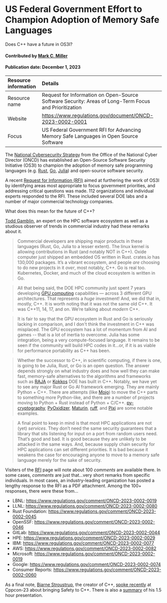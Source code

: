 # US Federal Government Effort to Champion Adoption of Memory Safe Languages
<!--deck text start-->
Does C++ have a future in OS3I?
<!--deck text end-->

#### Contributed by [Mark C. Miller](https://github.com/markcmiller86 "Mark C. Miller GitHub Profile")
#### Publication date: December 1, 2023

Resource information | Details 
:--- | :--- 
Resource name | Request for Information on Open-Source Software Security: Areas of Long-Term Focus and Prioritization
Website | https://www.regulations.gov/document/ONCD-2023-0002-0001
Focus | US Federal Government RFI for Advancing Memory Safe Languages in Open Source Software

The [National Cybersecurity Strategy](https://www.whitehouse.gov/wp-content/uploads/2023/03/National-Cybersecurity-Strategy-2023.pdf) from the Office of the National Cyber Director (ONCD) has established an Open-Source Software Security Initiative (OS3I) to champion the adoption of memory safe programming languages (e.g. [Rust](https://foundation.rust-lang.org), [Go](https://go.dev), [Julia](https://julialang.org)) and open-source software security.

A recent [Request for Information (RFI)](https://www.regulations.gov/document/ONCD-2023-0002-0001) aimed at furthering the work of OS3I by identifying areas most appropriate to focus government priorities, and addressing critical questions was made.
112 organizations and individual experts responded to the RFI.
These included several DOE labs and a number of major commercial technology companies.

What does this mean for the future of C++?

[Todd Gamblin](https://github.com/tgamblin), an expert on the HPC software ecosystem as well as a studious observer of trends in commercial industry had these remarks about it.

> Commercial developers are shipping major products in these languages (Rust, Go, Julia to a lesser extent).
> The linux kernel is allowing contributions in Rust (and notably NOT in C++).
> Oxide computer just shipped an embedded OS written in Rust.
> crates.io has 130,000 packages.
> It’s a vibrant ecosystem, and people *are* choosing to do new projects in it *over*, most notably, C++.
> Go is real too.
> Kubernetes, Docker, and much of the cloud ecosystem is written in Go.
 
> All that being said, the DOE HPC community just spent 7 years developing [GPU computing](https://www.exascaleproject.org) capabilities — across 3 different GPU architectures.
> That represents a *huge* investment!
> And, we did that in, mostly, C++.
> It is worth noting that it was not the same old C++.
> It was C++11, 14, 17, and on.
> We’re talking about *modern* C++.
 
> It is fair to say that the GPU ecosystem in Rust and Go is seriously lacking in comparison, and I don't think the investment in C++ was misplaced.
> The GPU ecosystem has a lot of momentum from AI and games -- that is a lot of inertia to overcome.
> Julia has some integration, being a very compute-focused language.
> It remains to be seen if the community will build HPC codes in it...or, if it is as viable for performance portability as C++ has been.

> Whether the successor to C++, in scientific computing, if there is one, is going to be Julia, Rust, or Go is an open question.
> The answer depends strongly on what industry does and how well they can make fast, memory-safe alternatives to the algorithms and frameworks such as [RAJA](https://raja.readthedocs.io/en/develop/) or [Kokkos](https://kokkos.github.io) DOE has built in C++.
> Notably, we have yet to see any major Rust or Go AI framework emerging.
> They are mainly Python + C++. There are attempts (like [Mojo](https://www.modular.com/mojo)) to move the C++ parts to something more Python-like, and there are a number of projects moving to Python + Rust instead of Python + C/C++.
> [py-cryptography](https://cryptography.io/en/latest/), [PyOxidizer](https://github.com/indygreg/PyOxidizer), [Maturin](https://github.com/PyO3/maturin), [ruff](https://github.com/astral-sh/ruff), and [Pixi](https://github.com/prefix-dev/pixi) are some notable examples.
 
> A final point to keep in mind is that most HPC applications are not (yet) *services*.
> They don’t need the same security guarantees that a library that sits listening for input on a port from random users need.
> That’s good and bad.
> It is good because they are unlikely to be attacked in the same ways.
> And, because supply chain security for HPC applications can set different priorities.
> It is bad because it weakens the case for encouraging anyone to move to a memory safe language merely for the sake of security.

Visiters of the [RFI](https://www.regulations.gov/document/ONCD-2023-0002-0001) page will note about 100 *comments* are available there.
In some cases, *comments* are just that...very short remarks from specific individuals.
In most cases, an industry-leading organization has posted a lengthy response to the RFI as a PDF attachment.
Among the 100+ responses, there were these from...

* LBNL: https://www.regulations.gov/comment/ONCD-2023-0002-0019
* LLNL: https://www.regulations.gov/comment/ONCD-2023-0002-0080
* Rust Foundation: https://www.regulations.gov/comment/ONCD-2023-0002-0045
* OpenSSF: https://www.regulations.gov/comment/ONCD-2023-0002-0046 
* GitLab: https://www.regulations.gov/comment/ONCD-2023-0002-0044 
* HPE: https://www.regulations.gov/comment/ONCD-2023-0002-0029  
* IBM: https://www.regulations.gov/comment/ONCD-2023-0002-0077
* AWS: https://www.regulations.gov/comment/ONCD-2023-0002-0082
* Microsoft: https://www.regulations.gov/comment/ONCD-2023-0002-0019
* Google: https://www.regulations.gov/comment/ONCD-2023-0002-0074
* Consumer Reports: https://www.regulations.gov/comment/ONCD-2023-0002-0060

As a final note, [Bjarne Stroustrup](https://github.com/BjarneStroustrup), the creator of C++, [spoke recently](https://youtu.be/I8UvQKvOSSw?si=mSyWZzAkMOm5EnFR) at Cppcon-23 about bringing Safety to C++.
There is also a [summary](https://thenewstack.io/bjarne-stroustrups-plan-for-bringing-safety-to-c/) of his 1.5 hour presentation.

<!---
Publish: yes
Topics: Requirements, Software Engineering, Discussion and Question Sites
--->
